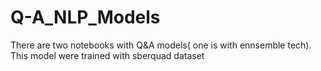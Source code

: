 # Q-A_NLP_Models
There are two notebooks with Q&amp;A models( one is with ennsemble tech). This model were trained with sberquad dataset 
